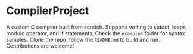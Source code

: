# CompilerProject
A custom C compiler built from scratch. Supports writing to stdout, loops, modulo operator, and if statements. Check the `examples` folder for syntax samples. Clone the repo, follow the `README.md` to build and run. Contributions are welcome!
